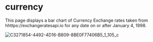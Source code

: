 # currency

This page displays a bar chart of Currency Exchange rates taken from hhttps://exchangeratesapi.io for any date on or after January 4, 1998.



![C3271854-4492-4D16-B809-8BE0F77406B5_1_105_c](https://user-images.githubusercontent.com/80990739/116169415-84aca680-a6b9-11eb-90c3-79055fe140ed.jpeg)


